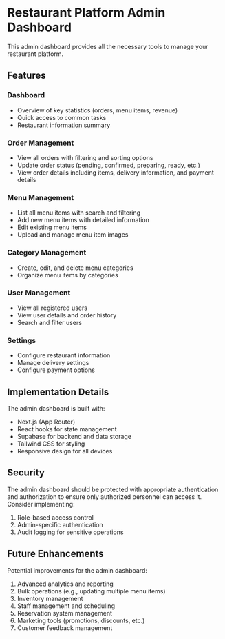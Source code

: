 # Restaurant Platform Admin Dashboard

This admin dashboard provides all the necessary tools to manage your restaurant platform.

## Features

### Dashboard
- Overview of key statistics (orders, menu items, revenue)
- Quick access to common tasks
- Restaurant information summary

### Order Management
- View all orders with filtering and sorting options
- Update order status (pending, confirmed, preparing, ready, etc.)
- View order details including items, delivery information, and payment details

### Menu Management
- List all menu items with search and filtering
- Add new menu items with detailed information
- Edit existing menu items
- Upload and manage menu item images

### Category Management
- Create, edit, and delete menu categories
- Organize menu items by categories

### User Management
- View all registered users
- View user details and order history
- Search and filter users

### Settings
- Configure restaurant information
- Manage delivery settings
- Configure payment options

## Implementation Details

The admin dashboard is built with:
- Next.js (App Router)
- React hooks for state management
- Supabase for backend and data storage
- Tailwind CSS for styling
- Responsive design for all devices

## Security

The admin dashboard should be protected with appropriate authentication and authorization to ensure only authorized personnel can access it. Consider implementing:

1. Role-based access control
2. Admin-specific authentication
3. Audit logging for sensitive operations

## Future Enhancements

Potential improvements for the admin dashboard:

1. Advanced analytics and reporting
2. Bulk operations (e.g., updating multiple menu items)
3. Inventory management
4. Staff management and scheduling
5. Reservation system management
6. Marketing tools (promotions, discounts, etc.)
7. Customer feedback management 